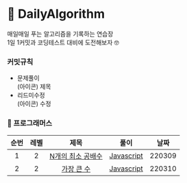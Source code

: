 # 📝 DailyAlgorithm
매일매일 푸는 알고리즘을 기록하는 연습장<br/>
1일 1커밋과 코딩테스트 대비에 도전해보자 🤓

### 커밋규칙
- 문제풀이<br/>(아이콘) 제목
- 리드미수정<br/>(아이콘) 수정

### 🌱 프로그래머스
|순번|레벨|제목|풀이|날짜|
|:---:|:---:|:---:|:---:|:---:|
|1|2|[N개의 최소 공배수](https://programmers.co.kr/learn/courses/30/lessons/12953?language=javascript)|[Javascript](https://github.com/JHYOOOOON/DailyAlgorithm/blob/main/programmers/N%EA%B0%9C%EC%9D%98%EC%B5%9C%EC%86%8C%EA%B3%B5%EB%B0%B0%EC%88%98.js)|220309|
|2|2|[가장 큰 수](https://programmers.co.kr/learn/courses/30/lessons/42746?language=javascript)|[Javascript](https://github.com/JHYOOOOON/DailyAlgorithm/blob/main/programmers/%EA%B0%80%EC%9E%A5%ED%81%B0%EC%88%98.js)|220310|